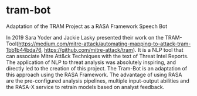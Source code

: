 # tram-bot
Adaptation of the TRAM Project as a RASA Framework Speech Bot

In 2019 Sara Yoder and Jackie Lasky presented their work on the TRAM-Tool(https://medium.com/mitre-attack/automating-mapping-to-attack-tram-1bb1b44bda76, https://github.com/mitre-attack/tram). It is a NLP tool that can associate Mitre Att&ck Techniques with the text of Threat Intel Reports. The application of NLP to threat analysis was absolutely inspiring, and directly led to the creation of this project. The Tram-Bot is an adaptation of this approach using the RASA Framework. The advantage of using RASA are the pre-configured analysis pipelines, multiple input-output abilities and the RASA-X service to retrain models based on analyst feedback. 

